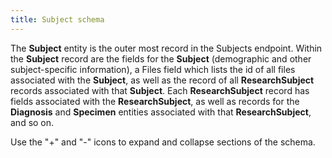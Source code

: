 ```yaml
---
title: Subject schema
---
```


The **Subject** entity is the outer most record in the Subjects endpoint. Within the **Subject** record are the fields for the **Subject** (demographic and other subject-specific information), a Files field which lists the id of all files associated with the **Subject**, as well as the record of all **ResearchSubject** records associated with that **Subject**. Each **ResearchSubject** record has fields associated with the **ResearchSubject**, as well as records for the **Diagnosis** and **Specimen** entities associated with that **ResearchSubject**, and so on.

Use the "+" and "-" icons to expand and collapse sections of the schema.

<div class="container">
<div id="test">

<script type="text/javascript" src="../../javascripts/renderjson.js"></script>
<script>
renderjson.set_show_to_level(2).set_icons('+', '-');

var example = [
    {
        "name": "Files",
        "description": "List of ids of File entities associated with the Patient",
        "mode": "REPEATED",
        "type": "STRING"
    },
    {
        "name": "ResearchSubject",
        "description": "A research subject is the entity of interest in a specific research study or project, typically a human being or an animal, but can also be a device, group of humans or animals, or a tissue sample. Human research subjects are usually not traceable to a particular person to protect the subject’s privacy.  This entity plays the role of the case_id in existing data.",
        "fields": [
            {
                "name": "Diagnosis",
                "description": "A collection of characteristics that describe an abnormal condition of the body as assessed at a point in time. May be used to capture information about neoplastic and non-neoplastic conditions.",
                "fields": [
                    {
                        "name": "Treatment",
                        "description": "Represent medication administration or other treatment types.",
                        "fields": [
                            {
                                "name": "days_to_treatment_end",
                                "description": " The timepoint at which the treatment ended.",
                                "mode": "NULLABLE",
                                "type": "INTEGER"
                            },
                            {
                                "name": "days_to_treatment_start",
                                "description": "The timepoint at which the treatment started.",
                                "mode": "NULLABLE",
                                "type": "INTEGER"
                            },
                            {
                                "name": "id",
                                "description": "The 'logical' identifier of the entity in the repository, e.g. a UUID.  This 'id' is unique within a given system. The identified entity may have a different 'id' in a different system.",
                                "mode": "REQUIRED",
                                "type": "STRING"
                            },
                            {
                                "name": "identifier",
                                "description": "A 'business' identifier  or accession number for the entity, typically as provided by an external system or authority, that persists across implementing systems  (i.e. a  'logical' identifier). ",
                                "fields": [
                                    {
                                        "name": "system",
                                        "description": "The system or namespace that defines the identifier.",
                                        "mode": "NULLABLE",
                                        "type": "STRING"
                                    },
                                    {
                                        "name": "value",
                                        "description": "The value of the identifier, as defined by the system.",
                                        "mode": "NULLABLE",
                                        "type": "STRING"
                                    }
                                ],
                                "mode": "REPEATED",
                                "type": "RECORD"
                            },
                            {
                                "name": "number_of_cycles",
                                "description": "The number of treatment cycles the subject received.",
                                "mode": "NULLABLE",
                                "type": "INTEGER"
                            },
                            {
                                "name": "therapeutic_agent",
                                "description": "One or more therapeutic agents as part of this treatment.",
                                "mode": "NULLABLE",
                                "type": "STRING"
                            },
                            {
                                "name": "treatment_anatomic_site",
                                "description": "The anatomical site that the treatment targets.",
                                "mode": "NULLABLE",
                                "type": "STRING"
                            },
                            {
                                "name": "treatment_effect",
                                "description": "The effect of a treatment on the diagnosis or tumor.",
                                "mode": "NULLABLE",
                                "type": "STRING"
                            },
                            {
                                "name": "treatment_end_reason",
                                "description": "The reason the treatment ended.",
                                "mode": "NULLABLE",
                                "type": "STRING"
                            },
                            {
                                "name": "treatment_outcome",
                                "description": "The final outcome of the treatment.",
                                "mode": "NULLABLE",
                                "type": "STRING"
                            },
                            {
                                "name": "treatment_type",
                                "description": "The treatment type including medication/therapeutics or other procedures.",
                                "mode": "NULLABLE",
                                "type": "STRING"
                            }
                        ],
                        "mode": "REPEATED",
                        "type": "RECORD"
                    },
                    {
                        "name": "age_at_diagnosis",
                        "description": "The age in days of the individual at the time of diagnosis.",
                        "mode": "NULLABLE",
                        "type": "INTEGER"
                    },
                    {
                        "name": "grade",
                        "description": "The degree of abnormality of cancer cells, a measure of differentiation, the extent to which cancer cells are similar in appearance and function to healthy cells of the same tissue type. The degree of differentiation often relates to the clinical behavior of the particular tumor. Based on the microscopic findings, tumor grade is commonly described by one of four degrees of severity. Histopathologic grade of a tumor may be used to plan treatment and estimate the future course, outcome, and overall prognosis of disease. Certain types of cancers, such as soft tissue sarcoma, primary brain tumors, lymphomas, and breast have special grading systems.",
                        "mode": "NULLABLE",
                        "type": "STRING"
                    },
                    {
                        "name": "id",
                        "description": "The 'logical' identifier of the entity in the repository, e.g. a UUID.  This 'id' is unique within a given system. The identified entity may have a different 'id' in a different system.",
                        "mode": "REQUIRED",
                        "type": "STRING"
                    },
                    {
                        "name": "identifier",
                        "description": "A 'business' identifier  or accession number for the entity, typically as provided by an external system or authority, that persists across implementing systems  (i.e. a  'logical' identifier). ",
                        "fields": [
                            {
                                "name": "system",
                                "description": "The system or namespace that defines the identifier.",
                                "mode": "NULLABLE",
                                "type": "STRING"
                            },
                            {
                                "name": "value",
                                "description": "The value of the identifier, as defined by the system.",
                                "mode": "NULLABLE",
                                "type": "STRING"
                            }
                        ],
                        "mode": "REPEATED",
                        "type": "RECORD"
                    },
                    {
                        "name": "method_of_diagnosis",
                        "description": "The method used to confirm the subjects malignant diagnosis.",
                        "mode": "NULLABLE",
                        "type": "STRING"
                    },
                    {
                        "name": "morphology",
                        "description": "Code that represents the histology of the disease using the third edition of the International Classification of Diseases for Oncology, published in 2000, used principally in tumor and cancer registries for coding the site (topography) and the histology (morphology) of neoplasms.",
                        "mode": "NULLABLE",
                        "type": "STRING"
                    },
                    {
                        "name": "primary_diagnosis",
                        "description": "The diagnosis instance that qualified a subject for inclusion on a ResearchProject.",
                        "mode": "NULLABLE",
                        "type": "STRING"
                    },
                    {
                        "name": "stage",
                        "description": "The extent of a cancer in the body. Staging is usually based on the size of the tumor, whether lymph nodes contain cancer, and whether the cancer has spread from the original site to other parts of the body.",
                        "mode": "NULLABLE",
                        "type": "STRING"
                    }
                ],
                "mode": "REPEATED",
                "type": "RECORD"
            },
            {
                "name": "Files",
                "description": "List of ids of File entities associated with the ResearchSubject",
                "mode": "REPEATED",
                "type": "STRING"
            },
            {
                "name": "Specimen",
                "description": "Any material taken as a sample from a biological entity (living or dead), or from a physical object or the environment. Specimens are usually collected as an example of their kind, often for use in some investigation.",
                "fields": [
                    {
                        "name": "Files",
                        "description": "List of ids of File entities associated with the Specimen",
                        "mode": "REPEATED",
                        "type": "STRING"
                    },
                    {
                        "name": "anatomical_site",
                        "description": "Per GDC Dictionary, the text term that represents the name of the primary disease site of the submitted tumor sample; recommend dropping tumor; biospecimen_anatomic_site.",
                        "mode": "NULLABLE",
                        "type": "STRING"
                    },
                    {
                        "name": "associated_project",
                        "description": "The Project associated with the specimen.",
                        "mode": "NULLABLE",
                        "type": "STRING"
                    },
                    {
                        "name": "days_to_collection",
                        "description": "The number of days from the index date to either the date a sample was collected for a specific study or project, or the date a subject underwent a procedure (e.g. surgical resection) yielding a sample that was eventually used for research.",
                        "mode": "NULLABLE",
                        "type": "INTEGER"
                    },
                    {
                        "name": "derived_from_specimen",
                        "description": "A source/parent specimen from which this one was directly derived.",
                        "mode": "NULLABLE",
                        "type": "STRING"
                    },
                    {
                        "name": "derived_from_subject",
                        "description": "The Patient/ResearchSubject, or Biologically Derived Materal (e.g. a cell line, tissue culture, organoid) from which the specimen was directly or indirectly derived.",
                        "mode": "NULLABLE",
                        "type": "STRING"
                    },
                    {
                        "name": "id",
                        "description": "The 'logical' identifier of the entity in the system of record, e.g. a UUID.  This 'id' is unique within a given system. The identified entity may have a different 'id' in a different system.",
                        "mode": "REQUIRED",
                        "type": "STRING"
                    },
                    {
                        "name": "identifier",
                        "description": "A 'business' identifier  or accession number for the entity, typically as provided by an external system or authority, that persists across implementing systems  (i.e. a  'logical' identifier). ",
                        "fields": [
                            {
                                "name": "system",
                                "description": "The system or namespace that defines the identifier.",
                                "mode": "NULLABLE",
                                "type": "STRING"
                            },
                            {
                                "name": "value",
                                "description": "The value of the identifier, as defined by the system.",
                                "mode": "NULLABLE",
                                "type": "STRING"
                            }
                        ],
                        "mode": "REPEATED",
                        "type": "RECORD"
                    },
                    {
                        "name": "primary_disease_type",
                        "description": "The text term used to describe the type of malignant disease, as categorized by the World Health Organization's (WHO) International Classification of Diseases for Oncology (ICD-O).   This attribute represents the disease that qualified the subject for inclusion on the ResearchProject.",
                        "mode": "NULLABLE",
                        "type": "STRING"
                    },
                    {
                        "name": "source_material_type",
                        "description": "The general kind of material from which the specimen was derived, indicating the physical nature of the source material. ",
                        "mode": "NULLABLE",
                        "type": "STRING"
                    },
                    {
                        "name": "specimen_type",
                        "description": "The high-level type of the specimen, based on its how it has been derived from the original extracted sample. \n",
                        "mode": "NULLABLE",
                        "type": "STRING"
                    }
                ],
                "mode": "REPEATED",
                "type": "RECORD"
            },
            {
                "name": "id",
                "description": "The 'logical' identifier of the entity in the system of record, e.g. a UUID.  This 'id' is unique within a given system. The identified entity may have a different 'id' in a different system. For CDA, this is case_id.",
                "mode": "REQUIRED",
                "type": "STRING"
            },
            {
                "name": "identifier",
                "description": "A 'business' identifier for the entity, typically as provided by an external system or authority, that persists across implementing systems  (i.e. a  'logical' identifier). Uses a specialized, complex 'Identifier' data type to capture information about the source of the business identifier - or a URI expressed as a string to an existing entity. ",
                "fields": [
                    {
                        "name": "system",
                        "description": "The system or namespace that defines the identifier.",
                        "mode": "NULLABLE",
                        "type": "STRING"
                    },
                    {
                        "name": "value",
                        "description": "The value of the identifier, as defined by the system.",
                        "mode": "NULLABLE",
                        "type": "STRING"
                    }
                ],
                "mode": "REPEATED",
                "type": "RECORD"
            },
            {
                "name": "member_of_research_project",
                "description": "A reference to the Study(s) of which this ResearchSubject is a member.",
                "mode": "NULLABLE",
                "type": "STRING"
            },
            {
                "name": "primary_diagnosis_condition",
                "description": "The text term used to describe the type of malignant disease, as categorized by the World Health Organization's (WHO) International Classification of Diseases for Oncology (ICD-O).   This attribute represents the disease that qualified the subject for inclusion on the ResearchProject.",
                "mode": "NULLABLE",
                "type": "STRING"
            },
            {
                "name": "primary_diagnosis_site",
                "description": "The text term used to describe the primary site of disease, as categorized by the World Health Organization's (WHO) International Classification of Diseases for Oncology (ICD-O). This categorization groups cases into general categories.  This attribute represents the primary site of disease that qualified the subject for inclusion on the ResearchProject.",
                "mode": "NULLABLE",
                "type": "STRING"
            }
        ],
        "mode": "REPEATED",
        "type": "RECORD"
    },
    {
        "name": "cause_of_death",
        "description": "Coded value indicating the circumstance or condition that results in the death of the subject.",
        "mode": "NULLABLE",
        "type": "STRING"
    },
    {
        "name": "days_to_birth",
        "description": "Number of days between the date used for index and the date from a person's date of birth represented as a calculated negative number of days.",
        "mode": "NULLABLE",
        "type": "INTEGER"
    },
    {
        "name": "days_to_death",
        "description": "Number of days between the date used for index and the date from a person's date of death represented as a calculated number of days.",
        "mode": "NULLABLE",
        "type": "INTEGER"
    },
    {
        "name": "ethnicity",
        "description": "An individual's self-described social and cultural grouping, specifically whether an individual describes themselves as Hispanic or Latino. The provided values are based on the categories defined by the U.S. Office of Management and Business and used by the U.S. Census Bureau.",
        "mode": "NULLABLE",
        "type": "STRING"
    },
    {
        "name": "id",
        "description": "The 'logical' identifier of the entity in the system of record, e.g. a UUID.  This 'id' is unique within a given system. The identified entity may have a different 'id' in a different system.",
        "mode": "REQUIRED",
        "type": "STRING"
    },
    {
        "name": "identifier",
        "description": "A 'business' identifier for the entity, typically as provided by an external system or authority, that persists across implementing systems  (i.e. a  'logical' identifier). Uses a specialized, complex 'Identifier' data type to capture information about the source of the business identifier - or a URI expressed as a string to an existing entity. ",
        "fields": [
            {
                "name": "system",
                "description": "The system or namespace that defines the identifier.",
                "mode": "NULLABLE",
                "type": "STRING"
            },
            {
                "name": "value",
                "description": "The value of the identifier, as defined by the system.",
                "mode": "NULLABLE",
                "type": "STRING"
            }
        ],
        "mode": "REPEATED",
        "type": "RECORD"
    },
    {
        "name": "race",
        "description": "An arbitrary classification of a taxonomic group that is a division of a species. It usually arises as a consequence of geographical isolation within a species and is characterized by shared heredity, physical attributes and behavior, and in the case of humans, by common history, nationality, or geographic distribution. The provided values are based on the categories defined by the U.S. Office of Management and Business and used by the U.S. Census Bureau.",
        "mode": "NULLABLE",
        "type": "STRING"
    },
    {
        "name": "sex",
        "description": "The biologic character or quality that distinguishes male and female from one another as expressed by analysis of the person's gonadal, morphologic (internal and external), chromosomal, and hormonal characteristics.",
        "mode": "NULLABLE",
        "type": "STRING"
    },
    {
        "name": "species",
        "description": "The taxonomic group (e.g. species) of the patient. For MVP, since taxonomy vocabulary is consistent between GDC and PDC, using text.  Ultimately, this will be a term returned by the vocabulary service.",
        "mode": "NULLABLE",
        "type": "STRING"
    },
    {
        "name": "subject_associated_project",
        "description": "The list of Projects associated with the Subject.",
        "mode": "REPEATED",
        "type": "STRING"
    },
    {
        "name": "vital_status",
        "description": "Coded value indicating the state or condition of being living or deceased; also includes the case where the vital status is unknown.",
        "mode": "NULLABLE",
        "type": "STRING"
    }
];
    document.getElementById("test").appendChild(renderjson(example));
</script>
</div></div>
